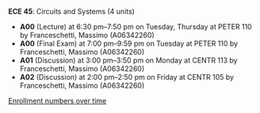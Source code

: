 **ECE 45**: Circuits and Systems (4 units)

- **A00** (Lecture) at 6:30 pm–7:50 pm on Tuesday, Thursday at PETER 110 by Franceschetti, Massimo (A06342260)
- **A00** (Final Exam) at 7:00 pm–9:59 pm on Tuesday at PETER 110 by Franceschetti, Massimo (A06342260)
- **A01** (Discussion) at 3:00 pm–3:50 pm on Monday at CENTR 113 by Franceschetti, Massimo (A06342260)
- **A02** (Discussion) at 2:00 pm–2:50 pm on Friday at CENTR 105 by Franceschetti, Massimo (A06342260)

[Enrollment numbers over time](./ECE45.tsv)
